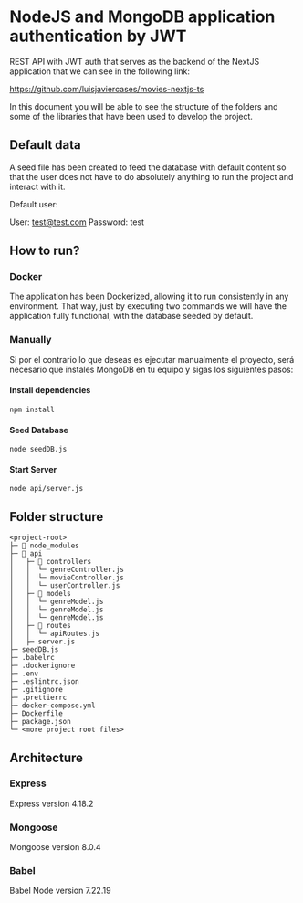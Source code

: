 # NodeJS and MongoDB application authentication by JWT

REST API with JWT auth that serves as the backend of the NextJS application that we can see in the following link:

https://github.com/luisjaviercases/movies-nextjs-ts

In this document you will be able to see the structure of the folders and some of the libraries that have been used to develop the project.

## Default data

A seed file has been created to feed the database with default content so that the user does not have to do absolutely anything to run the project and interact with it.

Default user:

User: test@test.com
Password: test

## How to run?

### Docker

The application has been Dockerized, allowing it to run consistently in any environment. That way, just by executing two commands we will have the application fully functional, with the database seeded by default.

### Manually

Si por el contrario lo que deseas es ejecutar manualmente el proyecto, será necesario que instales MongoDB en tu equipo y sigas los siguientes pasos:

#### Install dependencies

```shell
npm install
```

#### Seed Database

```shell
node seedDB.js
```

#### Start Server

```shell
node api/server.js
```

## Folder structure

```
<project-root>
├─ 📁 node_modules
├─ 📂 api
│   ├─ 📂 controllers
│   │  └─ genreController.js
│   │  └─ movieController.js
│   │  └─ userController.js
│   ├─ 📂 models
│   │  └─ genreModel.js
│   │  └─ genreModel.js
│   │  └─ genreModel.js
│   ├─ 📂 routes
│   │  └─ apiRoutes.js
│   ├─ server.js
├─ seedDB.js
├─ .babelrc
├─ .dockerignore
├─ .env
├─ .eslintrc.json
├─ .gitignore
├─ .prettierrc
├─ docker-compose.yml
├─ Dockerfile
├─ package.json
└─ <more project root files>
```

## Architecture

### Express

Express version 4.18.2

### Mongoose

Mongoose version 8.0.4

### Babel

Babel Node version 7.22.19
